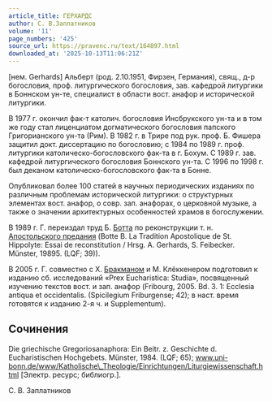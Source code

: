 ```yaml
---
article_title: ГЕРХАРДС
author: С. В.Заплатников
volume: '11'
page_numbers: '425'
source_url: https://pravenc.ru/text/164897.html
downloaded_at: '2025-10-13T11:06:21Z'
---
```


[нем. Gerhards] Альберт (род. 2.10.1951, Фирзен, Германия), свящ., д-р богословия, проф. литургического богословия, зав. кафедрой литургики в Боннском ун-те, специалист в области вост. анафор и исторической литургики.

В 1977 г. окончил фак-т католич. богословия Инсбрукского ун-та и в том же году стал лиценциатом догматического богословия папского Григорианского ун-та (Рим). В 1982 г. в Трире под рук. проф. Б. Фишера защитил докт. диссертацию по богословию; с 1984 по 1989 г. проф. литургики католическо-богословского фак-та в г. Бохум. С 1989 г. зав. кафедрой литургического богословия Боннского ун-та. С 1996 по 1998 г. был деканом католическо-богословского фак-та в Бонне.

Опубликовал более 100 статей в научных периодических изданиях по различным проблемам исторической литургики: о структурных элементах вост. анафор, о совр. зап. анафорах, о церковной музыке, а также о значении архитектурных особенностей храмов в богослужении.

В 1989 г. Г. переиздал труд Б. [Ботта](https://pravenc.ru/text/Ботта.html) по реконструкции т. н. [Апостольского предания](<https://pravenc.ru/text/Апостольского предания.html>) (Botte B. La Tradition Apostolique de St. Hippolyte: Essai de reconstitution / Hrsg. A. Gerhards, S. Feibecker. Münster, 19895. (LQF; 39)).

В 2005 г. Г. совместно с Х. [Бракманом](https://pravenc.ru/text/Бракманом.html) и М. Клёккенером подготовил к изданию сб. исследований «Prex Eucharistica: Studia», посвященный изучению текстов вост. и зап. анафор (Fribourg, 2005. Bd. 3. 1: Ecclesia antiqua et occidentalis. (Spicilegium Friburgense; 42); в наст. время готовятся к изданию 2-я ч. и Supplementum).

## Сочинения

Die griechische Gregoriosanaphora: Ein Beitr. z. Geschichte d. Eucharistischen Hochgebets. Münster, 1984. (LQF; 65); www.uni-bonn.de/www/Katholische\_Theologie/Einrichtungen/Liturgiewissenschaft.html [Электр. ресурс; библиогр.].

С. В. Заплатников
